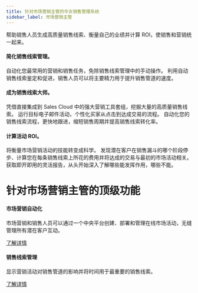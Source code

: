 ```yaml
---
title: 针对市场营销主管的华炎销售管理系统
sidebar_label: 市场营销主管
---
```


帮助销售人员生成高质量销售线索、衡量自己的业绩并计算 ROI，使销售和营销统一起来。

#### 简化销售线索管理。

自动化您最常用的营销和销售任务，免除销售线索管理中的手动操作。 利用自动销售线索鉴定和促进，销售人员可以将主要精力用于提升销售管道的速度。

#### 成为销售线索大师。

凭借直接集成到 Sales Cloud 中的强大营销工具套组，挖掘大量的高质量销售线索。 运行目标电子邮件活动，个性化买家从点击到达成交易的流程。 自动化您的销售线索流程，更快地跟进，缩短销售周期并提高销售线索转化率。

#### 计算活动 ROI。

将衡量市场营销活动的技能转变成科学。 发现潜在客户在销售漏斗的哪个阶段停步、计算您在每条销售线索上所花的费用并将达成的交易与最初的市场活动相关。 获取即开即用的灵活报告，从头开始深入了解哪些能发挥作用，哪些不能。

# 针对市场营销主管的顶级功能

#### 市场营销自动化

市场营销和销售人员可以通过一个中央平台创建、部署和管理在线市场活动，无缝管理所有潜在客户互动。

[了解详情]()

#### 销售线索管理

显示营销活动对销售管道的影响并将时间用于最重要的销售线索。

[了解详情](/sales_management/clue)
